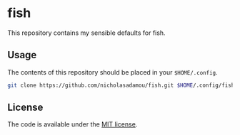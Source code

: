 # fish

This repository contains my sensible defaults for fish.

## Usage

The contents of this repository should be placed in your `$HOME/.config`. 

```bash
git clone https://github.com/nicholasadamou/fish.git $HOME/.config/fish
```

## License

The code is available under the [MIT license](LICENSE).
